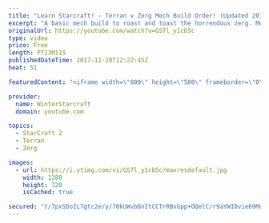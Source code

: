 ```yaml
---
title: "Learn Starcraft! - Terran v Zerg Mech Build Order! (Updated 2018)"
excerpt: "A basic mech build to roast and toast the horrendous zerg. Meant for lower level players looking for some direction! -- Watch live at https://www.twitch.tv/wintergaming"
originalUrl: https://youtube.com/watch?v=GS7l_y1cbSc
type: video
price: Free
length: PT13M11S
publishedDateTime: 2017-11-20T12:22:45Z
heat: 51

featuredContent: "<iframe width=\"800\" height=\"500\" frameborder=\"0\" src=\"https://www.youtube.com/embed/GS7l_y1cbSc\" allow=\"accelerometer; autoplay; encrypted-media; gyroscope; picture-in-picture\" allowfullscreen></iframe>"

provider:
  name: WinterStarcraft
  domain: youtube.com

topics:
  - StarCraft 2
  - Terran
  - Zerg

images:
  - url: https://i.ytimg.com/vi/GS7l_y1cbSc/maxresdefault.jpg
    width: 1280
    height: 720
    isCached: true

secured: "t/7pxSDoILTgtc2e/y/70kUWvb8nItCCTrRBxGpp+OQelC/r9aYWI0vie69Mg/i2KoMt0UcjQO8YibQX1pKdk999O0QVi8yHE4u5/QTtJX7NZuRempRwBhLSs+tYNYNWju21T6+sqFcbGbMmKD9nEyZ79IodDlQaLuWtldkiPoJPpETczz8Gp9nKfENDsCGRGQ7kQ8cRwFvfwIKUblNQn2Up46iM+LhZ9Jn5v9H72rvVWUZQ0+QF7EjkQYHozsGXouqFNm8xP0EYxP4QWMARh3FgLM085yyU1xuVmMaDeV85N7rCeIYcmBfDShBuR9PuopHLYyVl+QGCqml/2ncbTj1g20CRbKOK7V7x662jUFmuqdbC0XBrDu7Ir/LIMx/tPK3zki5YVIoR36BbasBeWwwI6Ee1QWvZPiEogCP9Hw8=;Y1k+5u+r1Y04zuIxhcUn4g=="
---
```



